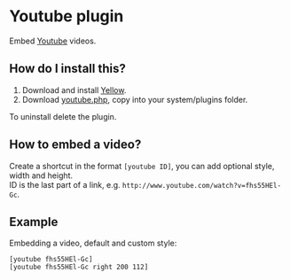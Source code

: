Youtube plugin
==============

Embed [Youtube](http://www.youtube.com) videos.

How do I install this?
----------------------
1. Download and install [Yellow](https://github.com/markseu/yellowcms/).  
2. Download [youtube.php](youtube.php?raw=true), copy into your system/plugins folder.  

To uninstall delete the plugin.

How to embed a video?
---------------------
Create a shortcut in the format `[youtube ID]`,  you can add optional style, width and height.  
ID is the last part of a link, e.g. `http://www.youtube.com/watch?v=fhs55HEl-Gc`. 
 
Example
-------
Embedding a video, default and custom style:

    [youtube fhs55HEl-Gc]
    [youtube fhs55HEl-Gc right 200 112]
